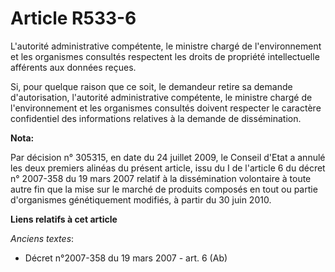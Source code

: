 # Article R533-6

L'autorité administrative compétente, le ministre chargé de l'environnement et les organismes consultés respectent les droits
de propriété intellectuelle afférents aux données reçues.

Si, pour quelque raison que ce soit, le demandeur retire sa demande d'autorisation, l'autorité administrative compétente, le
ministre chargé de l'environnement et les organismes consultés doivent respecter le caractère confidentiel des informations
relatives à la demande de dissémination.

**Nota:**

Par décision n° 305315, en date du 24 juillet 2009, le Conseil d'Etat a annulé les deux premiers alinéas du présent article,
issu du I de l'article 6 du décret n° 2007-358 du 19 mars 2007 relatif à la dissémination volontaire à toute autre fin que la
mise sur le marché de produits composés en tout ou partie d'organismes génétiquement modifiés, à partir du 30 juin 2010.

**Liens relatifs à cet article**

_Anciens textes_:

  - Décret  n°2007-358 du 19 mars 2007 - art. 6 (Ab)
